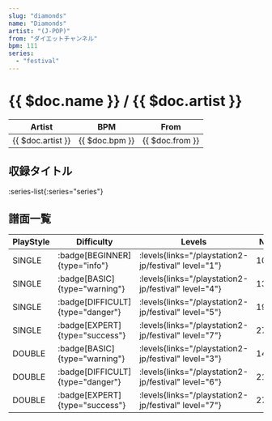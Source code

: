 ```yaml
---
slug: "diamonds"
name: "Diamonds"
artist: "(J-POP)"
from: "ダイエットチャンネル"
bpm: 111
series:
  - "festival"
---
```


# {{ $doc.name }} / {{ $doc.artist }}

|Artist|BPM|From|
|------|---|----|
|{{ $doc.artist }}|{{ $doc.bpm }}|{{ $doc.from }}|

## 収録タイトル

:series-list{:series="series"}

## 譜面一覧

|PlayStyle|Difficulty|Levels|Notes|Movie|
|---------|----------|------|-----|-----|
|SINGLE| :badge[BEGINNER]{type="info"}|<div class="field is-grouped is-grouped-multiline"> :levels{links="/playstation2-jp/festival" level="1"}</div>|104/1||
|SINGLE| :badge[BASIC]{type="warning"}|<div class="field is-grouped is-grouped-multiline"> :levels{links="/playstation2-jp/festival" level="4"}</div>|136/0||
|SINGLE| :badge[DIFFICULT]{type="danger"}|<div class="field is-grouped is-grouped-multiline"> :levels{links="/playstation2-jp/festival" level="5"}</div>|197/0||
|SINGLE| :badge[EXPERT]{type="success"}|<div class="field is-grouped is-grouped-multiline"> :levels{links="/playstation2-jp/festival" level="7"}</div>|271/0||
|DOUBLE| :badge[BASIC]{type="warning"}|<div class="field is-grouped is-grouped-multiline"> :levels{links="/playstation2-jp/festival" level="3"}</div>|148/0||
|DOUBLE| :badge[DIFFICULT]{type="danger"}|<div class="field is-grouped is-grouped-multiline"> :levels{links="/playstation2-jp/festival" level="6"}</div>|210/13||
|DOUBLE| :badge[EXPERT]{type="success"}|<div class="field is-grouped is-grouped-multiline"> :levels{links="/playstation2-jp/festival" level="7"}</div>|278/7||

